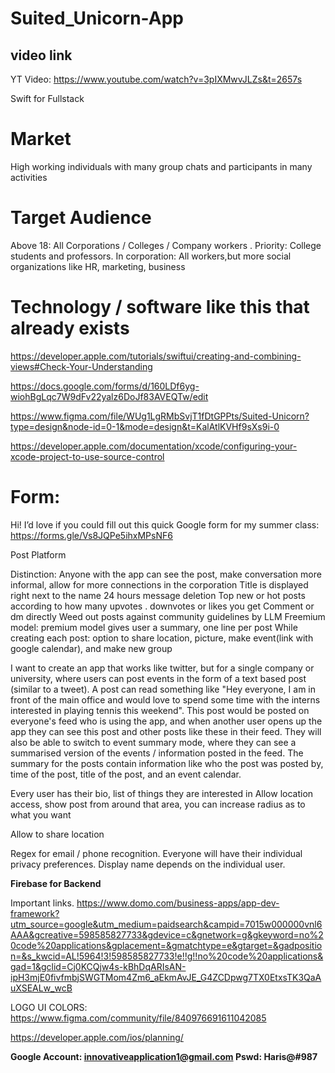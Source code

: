 # Suited_Unicorn-App


## video link

YT Video: https://www.youtube.com/watch?v=3pIXMwvJLZs&t=2657s


Swift for Fullstack


# Market

High working individuals with many group chats and participants in many activities

# Target Audience
Above 18: All Corporations / Colleges / Company workers . Priority: College students and professors. In corporation: All workers,but more social organizations like HR, marketing, business

# Technology / software like this that already exists


https://developer.apple.com/tutorials/swiftui/creating-and-combining-views#Check-Your-Understanding




https://docs.google.com/forms/d/160LDf6yg-wiohBgLqc7W9dFv22yalz6DoJf83AVEQTw/edit

https://www.figma.com/file/WUg1LgRMbSvjT1fDtGPPts/Suited-Unicorn?type=design&node-id=0-1&mode=design&t=KalAtlKVHf9sXs9i-0

https://developer.apple.com/documentation/xcode/configuring-your-xcode-project-to-use-source-control



# Form:

Hi! I’d love if you could fill out this quick Google form for my summer class:
https://forms.gle/Vs8JQPe5ihxMPsNF6






Post Platform


Distinction: Anyone with the app can see the post, make conversation more informal, allow for more connections in the corporation
Title is displayed right next to the name
24 hours message deletion
Top new or hot posts according to how many upvotes . downvotes or likes you get
Comment or dm directly
Weed out posts against community guidelines by LLM
Freemium model:  premium model gives user a summary, one line per post
While creating each post: option to share location, picture, make event(link with google calendar), and make new group
 

I want to create an app that works like twitter, but for a single company or university, where users can post events in the form of a text based post (similar to a tweet). A post can read something like "Hey everyone, I am in front of the main office and would love to spend some time with the interns interested in playing tennis this weekend". This post would be posted on everyone's feed who is using the app, and when another user opens up the app they can see this post and other posts like these in their feed. They will also be able to switch to event summary mode, where they can see a summarised version of the events / information posted in the feed. The summary for the posts contain information like who the post was posted by, time of the post, title of the post, and an event calendar. 

Every user has their bio, list of things they are interested in
Allow location access, show post from around that area, you can increase radius as to what you want

Allow to share location

Regex for email / phone recognition. 
Everyone will have their individual privacy preferences. 
Display name depends on the individual user. 

**Firebase for Backend**

Important links. 
https://www.domo.com/business-apps/app-dev-framework?utm_source=google&utm_medium=paidsearch&campid=7015w000000vnl6AAA&gcreative=598585827733&gdevice=c&gnetwork=g&gkeyword=no%20code%20applications&gplacement=&gmatchtype=e&gtarget=&gadposition=&s_kwcid=AL!5964!3!598585827733!e!!g!!no%20code%20applications&gad=1&gclid=Cj0KCQjw4s-kBhDqARIsAN-ipH3mjE0fivfmbjSWGTMom4Zm6_aEkmAvJE_G4ZCDpwg7TX0EtxsTK3QaAuXSEALw_wcB

LOGO UI COLORS: https://www.figma.com/community/file/840976691611042085

https://developer.apple.com/ios/planning/

**Google Account: 
innovativeapplication1@gmail.com
Pswd: Haris@#987**
